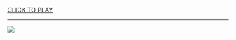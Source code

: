 
<a href="https://premium76.site?title=undertale_unblocked_full_game&ref=13M">CLICK TO PLAY</a></h3>
<hr>

<a href="https://premium76.site?title=undertale_unblocked_full_game&ref=13M"><img src="https://clearcache.store/games.png"></a>


